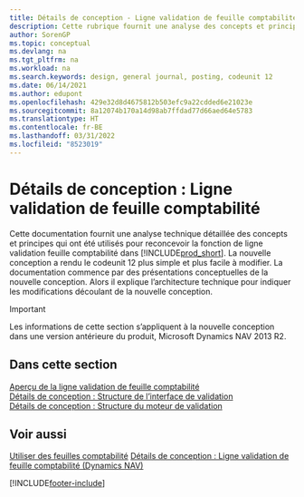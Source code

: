 ```yaml
---
title: Détails de conception - Ligne validation de feuille comptabilité
description: Cette rubrique fournit une analyse des concepts et principes qui sont utilisés pour reconcevoir la fonction de ligne validation feuille comptabilité dans Business Central.
author: SorenGP
ms.topic: conceptual
ms.devlang: na
ms.tgt_pltfrm: na
ms.workload: na
ms.search.keywords: design, general journal, posting, codeunit 12
ms.date: 06/14/2021
ms.author: edupont
ms.openlocfilehash: 429e32d8d4675812b503efc9a22cdded6e21023e
ms.sourcegitcommit: 8a12074b170a14d98ab7ffdad77d66aed64e5783
ms.translationtype: HT
ms.contentlocale: fr-BE
ms.lasthandoff: 03/31/2022
ms.locfileid: "8523019"
---
```

# <a name="design-details-general-journal-post-line"></a>Détails de conception : Ligne validation de feuille comptabilité

Cette documentation fournit une analyse technique détaillée des concepts et principes qui ont été utilisés pour reconcevoir la fonction de ligne validation feuille comptabilité dans [!INCLUDE[prod_short](includes/prod_short.md)]. La nouvelle conception a rendu le codeunit 12 plus simple et plus facile à modifier. La documentation commence par des présentations conceptuelles de la nouvelle conception. Alors il explique l’architecture technique pour indiquer les modifications découlant de la nouvelle conception.  

> [!IMPORTANT]
> Les informations de cette section s’appliquent à la nouvelle conception dans une version antérieure du produit, Microsoft Dynamics NAV 2013 R2.

## <a name="in-this-section"></a>Dans cette section

[Aperçu de la ligne validation de feuille comptabilité](design-details-general-journal-post-line-overview.md)  
[Détails de conception : Structure de l’interface de validation](design-details-posting-interface-structure.md)  
[Détails de conception : Structure du moteur de validation](design-details-posting-engine-structure.md)  

## <a name="see-also"></a>Voir aussi

[Utiliser des feuilles comptabilité](ui-work-general-journals.md)
[Détails de conception : Ligne validation de feuille comptabilité (Dynamics NAV)](/dynamics-nav-app/design-details-general-journal-post-line)  

[!INCLUDE[footer-include](includes/footer-banner.md)]